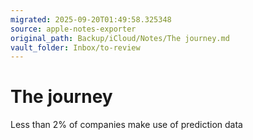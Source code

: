 ```yaml
---
migrated: 2025-09-20T01:49:58.325348
source: apple-notes-exporter
original_path: Backup/iCloud/Notes/The journey.md
vault_folder: Inbox/to-review
---
```

# The journey



Less than 2% of companies make use of prediction data

